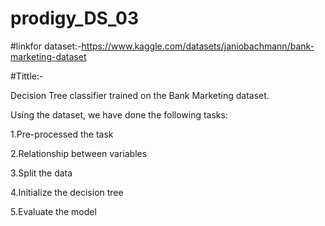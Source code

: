 # prodigy_DS_03
#linkfor dataset:-https://www.kaggle.com/datasets/janiobachmann/bank-marketing-dataset

#Tittle:-

Decision Tree classifier trained on the Bank Marketing dataset.

Using the dataset, we have done the following tasks:

1.Pre-processed the task

2.Relationship between variables

3.Split the data

4.Initialize the decision tree

5.Evaluate the model
